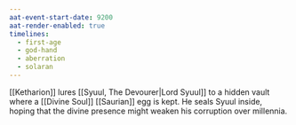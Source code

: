 ```yaml
---
aat-event-start-date: 9200
aat-render-enabled: true
timelines:
  - first-age
  - god-hand
  - aberration
  - solaran
---
```


[[Ketharion]] lures [[Syuul, The Devourer|Lord Syuul]] to a hidden vault where a [[Divine Soul]] [[Saurian]] egg is kept. He seals Syuul inside, hoping that the divine presence might weaken his corruption over millennia.
